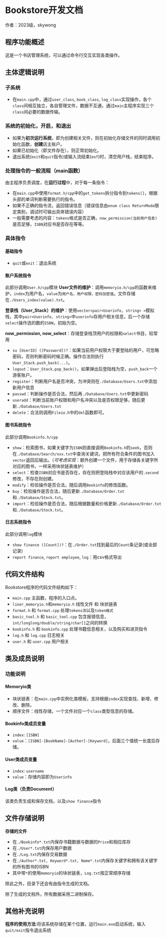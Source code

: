 # Bookstore开发文档
作者：2023级，skywong

## 程序功能概述

这是一个书店管理系统，可以通过命令行交互实现各类操作。

## 主体逻辑说明

### 子系统

- 在`main.cpp`中，通过`user_class`, `book_class`, `log_class`实现操作，各个`class`间相互独立，各自管理文件，数据不互通，通过`main`主程序实现三个`class`间必要的数据传输。

### 系统的初始化，开启，和退出

- 如果为**初次运行系统**，即为创建相关文件，则在初始化存储文件的同时调用初始化函数，**创建**店主账户。
- 如果已初始化（即文件存在），则正常初始化。
- 退出系统(`exit`和`quit`指令)或输入流结束(`eof`)时，清空用户栈，结束程序。

### 处理指令的一般流程（main函数）


由主程序负责调度，在**运行过程**中，对于每一条指令：

- 在`main.cpp`中使用`format.h/cpp`中的`get_tokens`拆分指令到`tokens[]`，根据头部的单词判断需要执行的指令。
- 如果不正确的指令流，返回错误信息（错误信息由`enum class ReturnMode`限定类别，调试时可输出具体错误内容）
- 一般需要考虑的内容：`tokens`格式是否正确，`now_permission(当前用户信息)`是否足够，`ISBN`对应书是否存在等等。

### 具体指令

#### 基础指令

- `quit`或`exit`：退出系统 

#### 账户系统指令
此部分调用`User.h/cpp`模块
**User文件的维护**：调用`memoryio.h/cpp`的函数来维护，`index`为用户名，`value`为`用户名，用户权限，密码加密值`。文件存储在`./Users_index(value).txt`。

**登录栈（User_Stack）的维护**：使用`vector<pair<Userinfo, string> >`模拟栈，其中`pair<Userinfo, string>`中`userinfo`存用户相关信息，后一个存储`select`操作选的数的`ISBN`，初始为空。

**now_permission, now_select**：存储登录栈顶用户的权限和`select`书目，较常用

- `su [UserID] ([Password])?`：如果当前用户权限大于要登陆的用户，可忽略密码，否则判断密码时候正确。操作合法则执行`User_Stack.push_back(...)`。
- `logout`：`User_Stack.pop_back()`，如果弹出后登陆栈为空，`push_back`一个游客账户。
- `register`：判断用户名是否冲突，为冲突则在`./Database/Users.txt`中添加新用户信息
- `passwd`：判断操作是否合法，然后再`./Database/Users.txt`中更新密码
- `useradd`：判断当前账户权限和用户名冲突以及是否权限足够，随后更新`./Database/Users.txt`
- `delete`：合法则调用`Fileio.h`中的`del`函数即可。

#### 图书系统指令
此部分调用`Bookinfo.h/cpp`
- `show`：检索图书，如果关键字为`ISBN`则直接调用`Bookinfo.h`的`seek`，否则在`./Database/Search/xxx.txt`中查询关键词，把所有符合条件的图书加入`vector`返回后输出。（*可考虑实现*：额外创建一个文件，用于存储各关键字所对应的图书，一样采用块状链表维护）
- `select`：检查`ISBN`对应书是否存在，存在则把登陆栈中对应该用户的`.second`修改，不存在则创建。
- `modify`：检验操作是否合法，随后调用`Bookinfo`的修改函数。
- `buy`：检验操作是否合法，随后更新`./Database/Order.txt`和`./Database/Stock.txt`。
- `import`：检验操作是否合法，随后根据数量和价格更新`./Database/Order.txt`和`./Database/Stock.txt`。

#### 日志系统指令
此部分调用`log`模块
- `show finance ([Count])?`：在`./Order.txt`找到最后的`Count`条记录(或全部记录)
- `report finance`, `report employee`, `log`：用csv格式导出

## 代码文件结构
Bookstore程序的代码文件结构如下：
- `main.cpp`  主函数，程序的入口点。
- `liner_memoryio.h`和`memoryio.h`  线性文件 和 块状链表
- `format.h` 和 `format.cpp`  处理`tokens流`以及`token格式`
- `basic_tool.h` 和 `basic_tool.cpp` 包含报错信息，`int/longlong/double/string/char[]`之间的转换
- `bookinfo.h` 和 `bookinfo.cpp`  处理书籍信息相关，以及购买和进货指令
- `log.h` 和 `log.cpp`  日志相关
- `user.h` 和 `user.cpp`  用户相关
## 类及成员说明

### 功能说明
#### Memoryio类
- 块状链表：在`main.cpp`中实例化类模板，支持根据`index`实现查找、新增、修改、删除。
- 顺序文件：线性存储，一个文件对应一个`class`类型信息的存储。
#### Bookinfo类成员变量
- `index`: `[ISBN]`
- `value`：`[ISBN]-[BookName]-[Auther]-[Keyword]`，后面三个值统一长度后存储。
#### User类成员变量
- `index`: `username`
- `value`：存储内容即为`Userinfo`

#### Log类（负责Document）
该类负责生成和保存文档，以及`show finance`指令

## 文件存储说明

**存储的文件**
- 在`./Bookinfo*.txt`内保存书籍数据与数据的`Price`和相应库存
- 在`./User*.txt`内保存用户数据
- 在`./Log.txt`内保存交易数据
- 在`./Author*.txt, Keyword*.txt, Name*.txt`内保存关键字和拥有该关键字的所有图书的ISBN
- 其中带`*`的使用`memoryio`的块状链表，`Log.txt`按正常顺序存储

除此之外，目录下还会有由指令生成的文档。

除了生成的文档外，所有数据采用二进制保存。

## 其他补充说明
**程序的使用方法**:将该系统存储在某个位置，运行`main.exe`启动系统，输入`quit/exit`指令退出系统